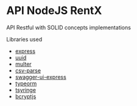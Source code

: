# API NodeJS RentX

API Restful with SOLID concepts implementations

Libraries used

- [express](https://www.npmjs.com/package/express)
- [uuid](https://www.npmjs.com/package/uuid)
- [multer](https://www.npmjs.com/package/multer)
- [csv-parse](https://www.npmjs.com/package/csv-parse)
- [swagger-ui-express](https://www.npmjs.com/package/swagger-ui-express)
- [typeorm](https://typeorm.io/#/)
- [tsyringe](https://github.com/microsoft/tsyringe)
- [bcryptjs](https://www.npmjs.com/package/bcryptjs)